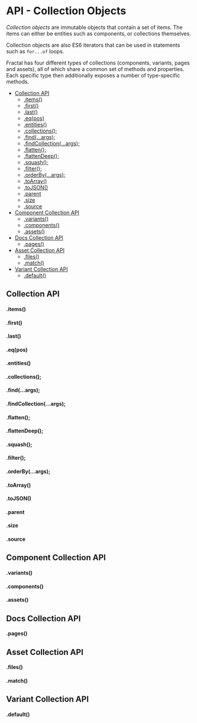 # API - Collection Objects

*Collection objects* are immutable objects that contain a set of items. The items can either be entities such as components, or collections themselves.

Collection objects are also ES6 iterators that can be used in statements such as `for...of` loops.

Fractal has four different types of collections (components, variants, pages and assets), all of which share a common set of methods and properties. Each specific type then additionally exposes a number of type-specific methods.

<!-- START doctoc generated TOC please keep comment here to allow auto update -->
<!-- DON'T EDIT THIS SECTION, INSTEAD RE-RUN doctoc TO UPDATE -->


- [Collection API](#collection-api)
    - [.items()](#items)
    - [.first()](#first)
    - [.last()](#last)
    - [.eq(pos)](#eqpos)
    - [.entities()](#entities)
    - [.collections();](#collections)
    - [.find(...args);](#findargs)
    - [.findCollection(...args);](#findcollectionargs)
    - [.flatten();](#flatten)
    - [.flattenDeep();](#flattendeep)
    - [.squash();](#squash)
    - [.filter();](#filter)
    - [.orderBy(...args);](#orderbyargs)
    - [.toArray()](#toarray)
    - [.toJSON()](#tojson)
    - [.parent](#parent)
    - [.size](#size)
    - [.source](#source)
- [Component Collection API](#component-collection-api)
    - [.variants()](#variants)
    - [.components()](#components)
    - [.assets()](#assets)
- [Docs Collection API](#docs-collection-api)
    - [.pages()](#pages)
- [Asset Collection API](#asset-collection-api)
    - [.files()](#files)
    - [.match()](#match)
- [Variant Collection API](#variant-collection-api)
    - [.default()](#default)

<!-- END doctoc generated TOC please keep comment here to allow auto update -->

## Collection API

#### .items()

#### .first()

#### .last()

#### .eq(pos)

#### .entities()

#### .collections();

#### .find(...args);

#### .findCollection(...args);

#### .flatten();

#### .flattenDeep();

#### .squash();

#### .filter();

#### .orderBy(...args);

#### .toArray()

#### .toJSON()

#### .parent

#### .size

#### .source


## Component Collection API

#### .variants()

#### .components()

#### .assets()


## Docs Collection API

#### .pages()

## Asset Collection API

#### .files()

#### .match()


## Variant Collection API

#### .default()
